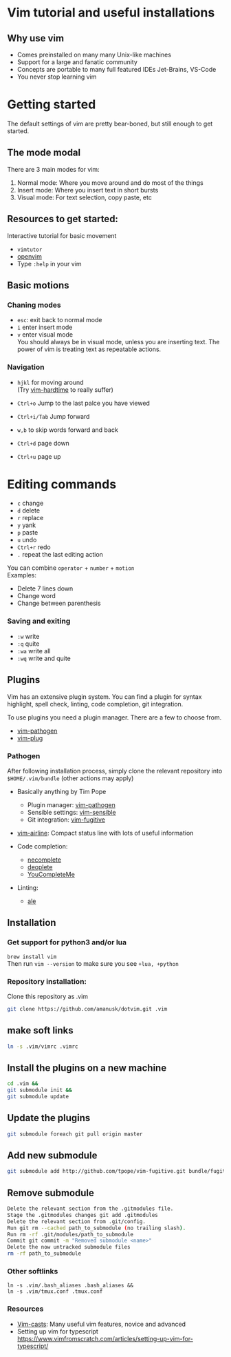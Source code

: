 # Vim tutorial and useful installations

## Why use vim
* Comes preinstalled on many many Unix-like machines
* Support for a large and fanatic community 
* Concepts are portable to many full featured IDEs Jet-Brains, VS-Code
* You never stop learning vim

# Getting started
The default settings of vim are pretty bear-boned, but still enough to get started.

## The mode modal
There are 3 main modes for vim:  
1. Normal mode: Where you move around and do most of the things
2. Insert mode: Where you insert text in short bursts
3. Visual mode: For text selection, copy paste, etc

## Resources to get started:
Interactive tutorial for basic movement
* `vimtutor`
* [openvim](https://www.openvim.com)
* Type `:help` in your vim

## Basic motions

### Chaning modes
* `esc`: exit back to normal mode
* `i` enter insert mode
* `v` enter visual mode  
You should always be in visual mode, unless you are inserting text. The power of vim is treating text as repeatable actions.


### Navigation
* `hjkl` for moving around  
(Try [vim-hardtime](https://github.com/takac/vim-hardtime) to really suffer)
* `Ctrl+o` Jump to the last palce you have viewed
* `Ctrl+i/Tab` Jump forward

* `w,b` to skip words forward and back

* `Ctrl+d` page down
* `Ctrl+u` page up

# Editing commands
* `c` change
* `d` delete
* `r` replace
* `y` yank
* `p` paste
* `u` undo
* `Ctrl+r` redo
* `.` repeat the last editing action

You can combine `operator` + `number` + `motion`  
Examples:
* Delete 7 lines down
* Change word
* Change between parenthesis 


### Saving and exiting
* `:w` write
* `:q` quite
* `:wa` write all
* `:wq` write and quite

## Plugins
Vim has an extensive plugin system. You can find a plugin for syntax highlight, spell check, linting, code completion, git integration.

To use plugins you need a plugin manager. There are a few to choose from.
* [vim-pathogen](https://github.com/tpope/vim-pathogen)
* [vim-plug](https://github.com/junegunn/vim-plug)

### Pathogen
After following installation process, simply clone the relevant repository into `$HOME/.vim/bundle` (other actions may apply)

* Basically anything by Tim Pope

    * Plugin manager: [vim-pathogen](https://github.com/tpope/vim-pathogen)
    * Sensible settings:  [vim-sensible](https://github.com/tpope/vim-sensible)
    * Git integration:  [vim-fugitive](https://github.com/tpope/vim-fugitive)

* [vim-airline](https://github.com/vim-airline/vim-airline): Compact status line with lots of useful information 

* Code completion:
    * [necomplete](https://github.com/Shougo/neocomplete.vim)
    * [deoplete](https://github.com/Shougo/deoplete.nvim)
    * [YouCompleteMe](https://github.com/ycm-core/YouCompleteMe)

* Linting:
    * [ale](https://github.com/dense-analysis/ale)


## Installation
### Get support for python3 and/or lua
`brew install vim`  
Then run `vim --version` to make sure you see 
`+lua, +python`

### Repository installation:
Clone this repository as .vim
```sh
git clone https://github.com/amanusk/dotvim.git .vim
```

## make soft links
```sh
ln -s .vim/vimrc .vimrc
```

## Install the plugins on a new machine
```sh
cd .vim &&
git submodule init &&
git submodule update 
```

## Update the plugins
```sh
git submodule foreach git pull origin master
```

## Add new submodule
```sh
git submodule add http://github.com/tpope/vim-fugitive.git bundle/fugitive
```

## Remove submodule
```sh
Delete the relevant section from the .gitmodules file.
Stage the .gitmodules changes git add .gitmodules
Delete the relevant section from .git/config.
Run git rm --cached path_to_submodule (no trailing slash).
Run rm -rf .git/modules/path_to_submodule
Commit git commit -m "Removed submodule <name>"
Delete the now untracked submodule files
rm -rf path_to_submodule
```

### Other softlinks
```
ln -s .vim/.bash_aliases .bash_aliases &&
ln -s .vim/tmux.conf .tmux.conf 
```

### Resources
* [Vim-casts](http://vimcasts.org): Many useful vim features, novice and advanced
* Setting up vim for typescript https://www.vimfromscratch.com/articles/setting-up-vim-for-typescript/

